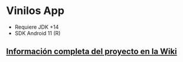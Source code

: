 # Vinilos App

- Requiere JDK +14
- SDK Android 11 (R)


## [Información completa del proyecto en la Wiki](https://github.com/CarlosAndresCastiblanco/MISW4203-IngenieriaDeSoftwareParaAplicacionesMoviles-202115-GrupoCMLC/wiki#readme-proyecto)
